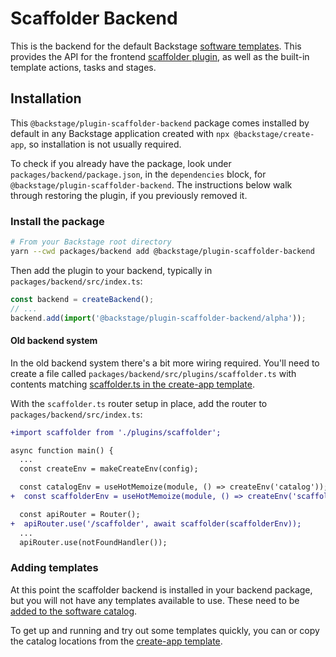 # Scaffolder Backend

This is the backend for the default Backstage [software templates](https://backstage.io/docs/features/software-templates/).
This provides the API for the frontend [scaffolder plugin](https://github.com/backstage/backstage/tree/master/plugins/scaffolder),
as well as the built-in template actions, tasks and stages.

## Installation

This `@backstage/plugin-scaffolder-backend` package comes installed by default
in any Backstage application created with `npx @backstage/create-app`, so
installation is not usually required.

To check if you already have the package, look under
`packages/backend/package.json`, in the `dependencies` block, for
`@backstage/plugin-scaffolder-backend`. The instructions below walk through
restoring the plugin, if you previously removed it.

### Install the package

```bash
# From your Backstage root directory
yarn --cwd packages/backend add @backstage/plugin-scaffolder-backend
```

Then add the plugin to your backend, typically in `packages/backend/src/index.ts`:

```ts
const backend = createBackend();
// ...
backend.add(import('@backstage/plugin-scaffolder-backend/alpha'));
```

#### Old backend system

In the old backend system there's a bit more wiring required. You'll need to
create a file called `packages/backend/src/plugins/scaffolder.ts`
with contents matching [scaffolder.ts in the create-app template](https://github.com/backstage/backstage/blob/ad9314d3a7e0405719ba93badf96e97adde8ef83/packages/create-app/templates/default-app/packages/backend/src/plugins/scaffolder.ts).

With the `scaffolder.ts` router setup in place, add the router to
`packages/backend/src/index.ts`:

```diff
+import scaffolder from './plugins/scaffolder';

async function main() {
  ...
  const createEnv = makeCreateEnv(config);

  const catalogEnv = useHotMemoize(module, () => createEnv('catalog'));
+  const scaffolderEnv = useHotMemoize(module, () => createEnv('scaffolder'));

  const apiRouter = Router();
+  apiRouter.use('/scaffolder', await scaffolder(scaffolderEnv));
  ...
  apiRouter.use(notFoundHandler());

```

### Adding templates

At this point the scaffolder backend is installed in your backend package, but
you will not have any templates available to use. These need to be [added to the software catalog](https://backstage.io/docs/features/software-templates/adding-templates).

To get up and running and try out some templates quickly, you can or copy the
catalog locations from the [create-app template](https://github.com/backstage/backstage/blob/master/packages/create-app/templates/default-app/app-config.yaml.hbs).
